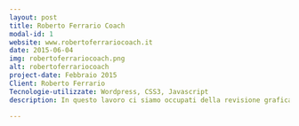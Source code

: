 ```yaml
---
layout: post
title: Roberto Ferrario Coach
modal-id: 1
website: www.robertoferrariocoach.it
date: 2015-06-04
img: robertoferrariocoach.png
alt: robertoferrariocoach
project-date: Febbraio 2015
Client: Roberto Ferrario
Tecnologie-utilizzate: Wordpress, CSS3, Javascript 
description: In questo lavoro ci siamo occupati della revisione grafica del sito di Roberto Ferrario, manager coach accreditato ICF e Trainer PNL 

---
```

